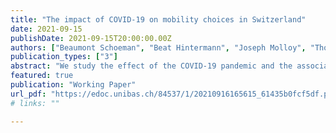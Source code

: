 ```yaml
---
title: "The impact of COVID-19 on mobility choices in Switzerland"
date: 2021-09-15
publishDate: 2021-09-15T20:00:00.00Z
authors: ["Beaumont Schoeman", "Beat Hintermann", "Joseph Molloy", "Thomas Schatzmann", "Christopher Tchervenkov", "Kay W. Axhausen"]
publication_types: ["3"]
abstract: "We study the effect of the COVID-19 pandemic and the associated government measures on individual mobility choices in Switzerland. Our data is based on over 1,000 people for which we observe all trips during eight weeks before the pandemic and again for up to 6 months after its onset. We find an overall reduction of travel distances by 60 percent, followed by a gradual recovery during the subsequent reopening of the economy. Whereas driving distances have almost completely recovered, public transport remains under-used. The introduction of a requirement to wear a mask in public transport had no measurable impact on ridership. We study the heterogeneity of the individual travel response to the pandemic and find that it varies along socio-economic dimensions such as education and household size, with mobility tool ownership, and with personal values and lifestyles."
featured: true
publication: "Working Paper"
url_pdf: "https://edoc.unibas.ch/84537/1/20210916165615_61435b0fcf5df.pdf"
# links: ""

---
```

